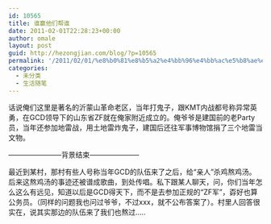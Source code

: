 ```yaml
---
id: 10565
title: 谁赢他们帮谁
date: 2011-02-01T22:28:23+00:00
author: omale
layout: post
guid: http://hezongjian.com/blog/?p=10565
permalink: '/2011/02/01/%e8%b0%81%e8%b5%a2%e4%bb%96%e4%bb%ac%e5%b8%ae%e8%b0%81/'
categories:
  - 未分类
  - 生活随笔
---
```

话说俺们这里是著名的沂蒙山革命老区，当年打鬼子，跟KMT内战都号称异常英勇，在GCD领导下的山东省ZF就在俺家附近成立的。俺爷爷是建国前的老Party员，当年还参加地雷战，用土地雷炸鬼子，建国后还往军事博物馆捐了三个地雷当文物。

&#8212;&#8212;&#8212;&#8212;&#8212;&#8212;&#8212;&#8211;背景结束&#8212;&#8212;&#8212;&#8212;&#8212;&#8212;&#8212;

最近到某村，那村有些人号称当年GCD的队伍来了之后，给&ldquo;亲人&rdquo;杀鸡熬鸡汤。后来这熬鸡汤的事迹还被谱成歌曲，到处传唱。私下跟某人聊天，问，你们当年怎么这么有远见，知道以后是GCD得天下，而不是去参加正规的&ldquo;ZF军&rdquo;，孬好也算公务员。（同样的问题我也问过爷爷，不过xxx，就不公布答案了）。村里人回答很实在，说其实那边的队伍来了我们也熬过&#8230;..
